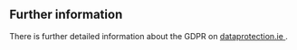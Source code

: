 ##  Further information

There is further detailed information about the GDPR on [ dataprotection.ie
](https://www.dataprotection.ie/docs/GDPR/1623.htm) .
